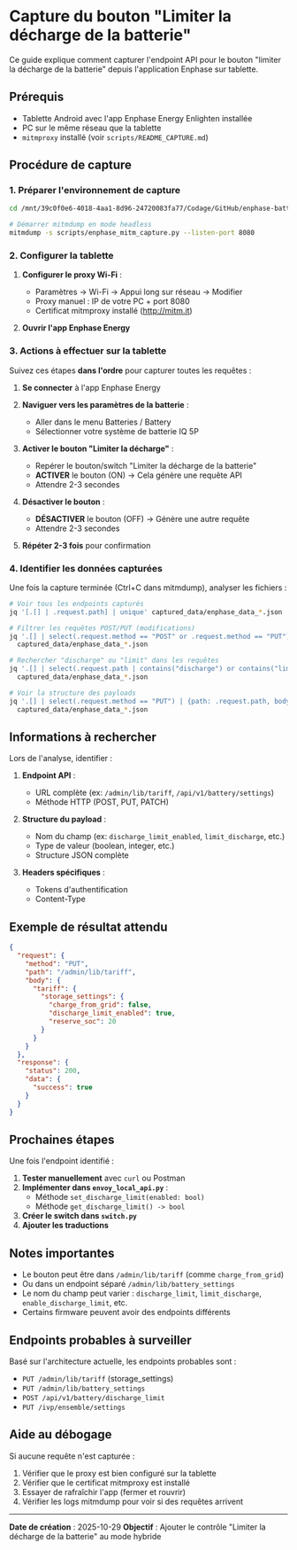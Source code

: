 # Capture du bouton "Limiter la décharge de la batterie"

Ce guide explique comment capturer l'endpoint API pour le bouton "limiter la décharge de la batterie" depuis l'application Enphase sur tablette.

## Prérequis

- Tablette Android avec l'app Enphase Energy Enlighten installée
- PC sur le même réseau que la tablette
- `mitmproxy` installé (voir `scripts/README_CAPTURE.md`)

## Procédure de capture

### 1. Préparer l'environnement de capture

```bash
cd /mnt/39c0f0e6-4018-4aa1-8d96-24720083fa77/Codage/GitHub/enphase-battery

# Démarrer mitmdump en mode headless
mitmdump -s scripts/enphase_mitm_capture.py --listen-port 8080
```

### 2. Configurer la tablette

1. **Configurer le proxy Wi-Fi** :
   - Paramètres → Wi-Fi → Appui long sur réseau → Modifier
   - Proxy manuel : IP de votre PC + port 8080
   - Certificat mitmproxy installé (http://mitm.it)

2. **Ouvrir l'app Enphase Energy**

### 3. Actions à effectuer sur la tablette

Suivez ces étapes **dans l'ordre** pour capturer toutes les requêtes :

1. **Se connecter** à l'app Enphase Energy

2. **Naviguer vers les paramètres de la batterie** :
   - Aller dans le menu Batteries / Battery
   - Sélectionner votre système de batterie IQ 5P

3. **Activer le bouton "Limiter la décharge"** :
   - Repérer le bouton/switch "Limiter la décharge de la batterie"
   - **ACTIVER** le bouton (ON) → Cela génère une requête API
   - Attendre 2-3 secondes

4. **Désactiver le bouton** :
   - **DÉSACTIVER** le bouton (OFF) → Génère une autre requête
   - Attendre 2-3 secondes

5. **Répéter 2-3 fois** pour confirmation

### 4. Identifier les données capturées

Une fois la capture terminée (Ctrl+C dans mitmdump), analyser les fichiers :

```bash
# Voir tous les endpoints capturés
jq '[.[] | .request.path] | unique' captured_data/enphase_data_*.json

# Filtrer les requêtes POST/PUT (modifications)
jq '.[] | select(.request.method == "POST" or .request.method == "PUT")' \
  captured_data/enphase_data_*.json

# Rechercher "discharge" ou "limit" dans les requêtes
jq '.[] | select(.request.path | contains("discharge") or contains("limit"))' \
  captured_data/enphase_data_*.json

# Voir la structure des payloads
jq '.[] | select(.request.method == "PUT") | {path: .request.path, body: .request.body}' \
  captured_data/enphase_data_*.json
```

## Informations à rechercher

Lors de l'analyse, identifier :

1. **Endpoint API** :
   - URL complète (ex: `/admin/lib/tariff`, `/api/v1/battery/settings`)
   - Méthode HTTP (POST, PUT, PATCH)

2. **Structure du payload** :
   - Nom du champ (ex: `discharge_limit_enabled`, `limit_discharge`, etc.)
   - Type de valeur (boolean, integer, etc.)
   - Structure JSON complète

3. **Headers spécifiques** :
   - Tokens d'authentification
   - Content-Type

## Exemple de résultat attendu

```json
{
  "request": {
    "method": "PUT",
    "path": "/admin/lib/tariff",
    "body": {
      "tariff": {
        "storage_settings": {
          "charge_from_grid": false,
          "discharge_limit_enabled": true,
          "reserve_soc": 20
        }
      }
    }
  },
  "response": {
    "status": 200,
    "data": {
      "success": true
    }
  }
}
```

## Prochaines étapes

Une fois l'endpoint identifié :

1. **Tester manuellement** avec `curl` ou Postman
2. **Implémenter dans `envoy_local_api.py`** :
   - Méthode `set_discharge_limit(enabled: bool)`
   - Méthode `get_discharge_limit() -> bool`
3. **Créer le switch dans `switch.py`**
4. **Ajouter les traductions**

## Notes importantes

- Le bouton peut être dans `/admin/lib/tariff` (comme `charge_from_grid`)
- Ou dans un endpoint séparé `/admin/lib/battery_settings`
- Le nom du champ peut varier : `discharge_limit`, `limit_discharge`, `enable_discharge_limit`, etc.
- Certains firmware peuvent avoir des endpoints différents

## Endpoints probables à surveiller

Basé sur l'architecture actuelle, les endpoints probables sont :

- `PUT /admin/lib/tariff` (storage_settings)
- `PUT /admin/lib/battery_settings`
- `POST /api/v1/battery/discharge_limit`
- `PUT /ivp/ensemble/settings`

## Aide au débogage

Si aucune requête n'est capturée :

1. Vérifier que le proxy est bien configuré sur la tablette
2. Vérifier que le certificat mitmproxy est installé
3. Essayer de rafraîchir l'app (fermer et rouvrir)
4. Vérifier les logs mitmdump pour voir si des requêtes arrivent

---

**Date de création** : 2025-10-29
**Objectif** : Ajouter le contrôle "Limiter la décharge de la batterie" au mode hybride
